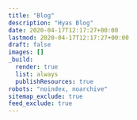```yaml
---
title: "Blog"
description: "Hyas Blog"
date: 2020-04-17T12:17:27+00:00
lastmod: 2020-04-17T12:17:27+00:00
draft: false
images: []
_build:
  render: true
  list: always
  publishResources: true
robots: "noindex, noarchive"
sitemap_exclude: true
feed_exclude: true
---
```

